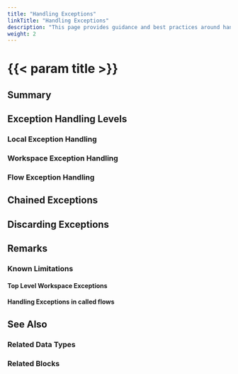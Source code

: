 ```yaml
---
title: "Handling Exceptions"
linkTitle: "Handling Exceptions"
description: "This page provides guidance and best practices around handling block and flow exceptions."
weight: 2
---
```


# {{< param title >}}

## Summary

## Exception Handling Levels

### Local Exception Handling

### Workspace Exception Handling

### Flow Exception Handling

## Chained Exceptions

## Discarding Exceptions

## Remarks

### Known Limitations

#### Top Level Workspace Exceptions

#### Handling Exceptions in called flows

## See Also

### Related Data Types

### Related Blocks
